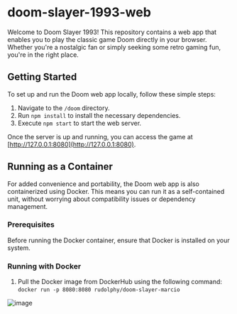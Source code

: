 # doom-slayer-1993-web

Welcome to Doom Slayer 1993! This repository contains a web app that enables you to play the classic game Doom directly in your browser. Whether you're a nostalgic fan or simply seeking some retro gaming fun, you're in the right place.

## Getting Started

To set up and run the Doom web app locally, follow these simple steps:

1. Navigate to the `/doom` directory.
2. Run `npm install` to install the necessary dependencies.
3. Execute `npm start` to start the web server.

Once the server is up and running, you can access the game at [http://127.0.0.1:8080](http://127.0.0.1:8080).

## Running as a Container

For added convenience and portability, the Doom web app is also containerized using Docker. This means you can run it as a self-contained unit, without worrying about compatibility issues or dependency management.

### Prerequisites

Before running the Docker container, ensure that Docker is installed on your system.

### Running with Docker

1. Pull the Docker image from DockerHub using the following command: ```docker run -p 8080:8080 rudolphy/doom-slayer-marcio```


![image](https://github.com/RodolfoMRibeiro/doom-slayer-1993-web/assets/89111970/34056d1e-e48d-4441-acf5-f1ad10930fe4)

